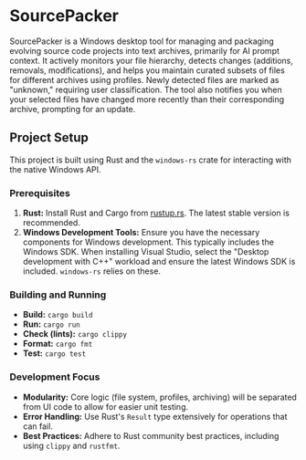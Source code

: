# SourcePacker

SourcePacker is a Windows desktop tool for managing and packaging evolving source code projects into text archives, primarily for AI prompt context. It actively monitors your file hierarchy, detects changes (additions, removals, modifications), and helps you maintain curated subsets of files for different archives using profiles. Newly detected files are marked as "unknown," requiring user classification. The tool also notifies you when your selected files have changed more recently than their corresponding archive, prompting for an update.

## Project Setup

This project is built using Rust and the `windows-rs` crate for interacting with the native Windows API.

### Prerequisites

1.  **Rust:** Install Rust and Cargo from [rustup.rs](https://rustup.rs/). The latest stable version is recommended.
2.  **Windows Development Tools:** Ensure you have the necessary components for Windows development. This typically includes the Windows SDK. When installing Visual Studio, select the "Desktop development with C++" workload and ensure the latest Windows SDK is included. `windows-rs` relies on these.

### Building and Running

*   **Build:** `cargo build`
*   **Run:** `cargo run`
*   **Check (lints):** `cargo clippy`
*   **Format:** `cargo fmt`
*   **Test:** `cargo test`

### Development Focus

*   **Modularity:** Core logic (file system, profiles, archiving) will be separated from UI code to allow for easier unit testing.
*   **Error Handling:** Use Rust's `Result` type extensively for operations that can fail.
*   **Best Practices:** Adhere to Rust community best practices, including using `clippy` and `rustfmt`.
